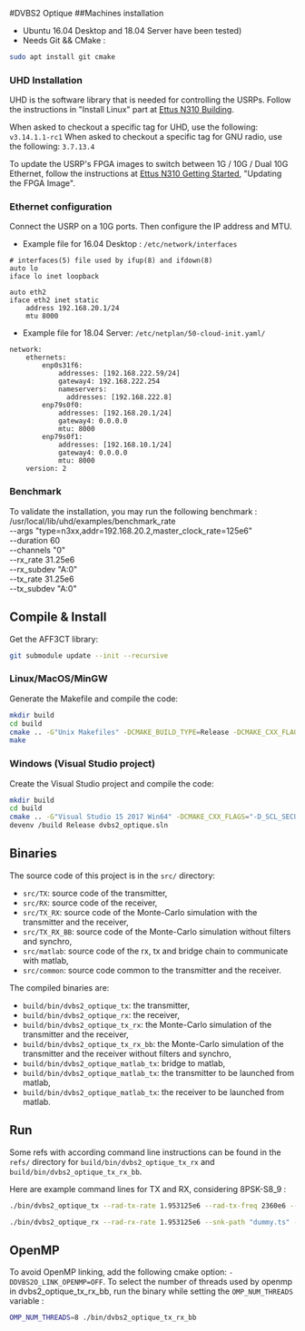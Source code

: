 #DVBS2 Optique
##Machines installation

- Ubuntu 16.04 Desktop and 18.04 Server have been tested)
- Needs Git && CMake :
```bash
sudo apt install git cmake
```
### UHD Installation
UHD is the software library that is needed for controlling the USRPs. Follow the instructions in "Install Linux" part at  [Ettus N310 Building](https://kb.ettus.com/Building_and_Installing_the_USRP_Open-Source_Toolchain_(UHD_and_GNU_Radio)_on_Linux).

When asked to checkout a specific tag for UHD, use the following: `v3.14.1.1-rc1`
When asked to checkout a specific tag for GNU radio, use the following: `3.7.13.4`

To update the USRP's FPGA images to switch between 1G / 10G / Dual 10G Ethernet, follow the instructions at [Ettus N310 Getting Started](https://kb.ettus.com/USRP_N300/N310/N320/N321_Getting_Started_Guide), "Updating the FPGA Image".

### Ethernet configuration
Connect the USRP on a 10G ports. Then configure the IP address and MTU.

- Example file for 16.04 Desktop : `/etc/network/interfaces`
```
# interfaces(5) file used by ifup(8) and ifdown(8)
auto lo
iface lo inet loopback

auto eth2
iface eth2 inet static
    address 192.168.20.1/24
    mtu 8000
```

- Example file for 18.04 Server: `/etc/netplan/50-cloud-init.yaml/`
```
network:
    ethernets:
        enp0s31f6:
            addresses: [192.168.222.59/24]
            gateway4: 192.168.222.254
            nameservers:
              addresses: [192.168.222.8]
        enp79s0f0:
            addresses: [192.168.20.1/24]
            gateway4: 0.0.0.0
            mtu: 8000
        enp79s0f1:
            addresses: [192.168.10.1/24]
            gateway4: 0.0.0.0
            mtu: 8000
    version: 2
```
### Benchmark
To validate the installation, you may run the following benchmark :
   /usr/local/lib/uhd/examples/benchmark_rate  \
   --args "type=n3xx,addr=192.168.20.2,master_clock_rate=125e6" \
   --duration 60 \
   --channels "0" \
   --rx_rate 31.25e6 \
   --rx_subdev "A:0" \
   --tx_rate 31.25e6 \
   --tx_subdev "A:0"

## Compile & Install

Get the AFF3CT library:

```bash
git submodule update --init --recursive
```

### Linux/MacOS/MinGW

Generate the Makefile and compile the code:

```bash
mkdir build
cd build
cmake .. -G"Unix Makefiles" -DCMAKE_BUILD_TYPE=Release -DCMAKE_CXX_FLAGS="-Wall -funroll-loops -march=native"
make
```

### Windows (Visual Studio project)

Create the Visual Studio project and compile the code:

```bash
mkdir build
cd build
cmake .. -G"Visual Studio 15 2017 Win64" -DCMAKE_CXX_FLAGS="-D_SCL_SECURE_NO_WARNINGS /EHsc"
devenv /build Release dvbs2_optique.sln
```

## Binaries

The source code of this project is in the `src/` directory:
- `src/TX`: source code of the transmitter,
- `src/RX`: source code of the receiver,
- `src/TX_RX`: source code of the Monte-Carlo simulation with the transmitter and the receiver,
- `src/TX_RX_BB`: source code of the Monte-Carlo simulation without filters and synchro,
- `src/matlab`: source code of the rx, tx and bridge chain to communicate with matlab,
- `src/common`: source code common to the transmitter and the receiver.

The compiled binaries are:
- `build/bin/dvbs2_optique_tx`: the transmitter,
- `build/bin/dvbs2_optique_rx`: the receiver,
- `build/bin/dvbs2_optique_tx_rx`: the Monte-Carlo simulation of the transmitter and the receiver,
- `build/bin/dvbs2_optique_tx_rx_bb`: the Monte-Carlo simulation of the transmitter and the receiver without filters and synchro,
- `build/bin/dvbs2_optique_matlab_tx`: bridge to matlab,
- `build/bin/dvbs2_optique_matlab_tx`: the transmitter to be launched from matlab,
- `build/bin/dvbs2_optique_matlab_tx`: the receiver to be launched from matlab.

## Run

Some refs with according command line instructions can be found in the `refs/` directory for  `build/bin/dvbs2_optique_tx_rx` and `build/bin/dvbs2_optique_tx_rx_bb`.

Here are example command lines for TX and RX, considering 8PSK-S8_9 :
```bash
./bin/dvbs2_optique_tx --rad-tx-rate 1.953125e6 --rad-tx-freq 2360e6 --rad-tx-gain 60 --src-type USER  --sim-stats --mod-cod QPSK-S_8/9
```
```bash
./bin/dvbs2_optique_rx --rad-rx-rate 1.953125e6 --snk-path "dummy.ts" --rad-rx-freq 2360e6 --rad-rx-gain 60 --src-type USER --dec-implem MS --dec-ite 10 --sim-stats  --src-fra 1 --dec-simd INTER  --frame-sync-fast --sim-threaded  --mod-cod 8PSK-S_8/9
```

## OpenMP

To avoid OpenMP linking, add the following cmake option: `-DDVBS2O_LINK_OPENMP=OFF`.
To select the number of threads used by openmp in dvbs2_optique_tx_rx_bb, run the binary while setting the `OMP_NUM_THREADS` variable :
```bash
OMP_NUM_THREADS=8 ./bin/dvbs2_optique_tx_rx_bb
```
